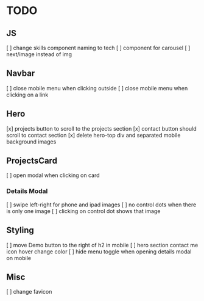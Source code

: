 # TODO

## JS
[ ] change skills component naming to tech
[ ] component for carousel
[ ] next/image instead of img

## Navbar
[ ] close mobile menu when clicking outside
[ ] close mobile menu when clicking on a link

## Hero
[x] projects button to scroll to the projects section
[x] contact button should scroll to contact section
[x] delete hero-top div and separated mobile background images

## ProjectsCard
[ ] open modal when clicking on card

### Details Modal
[ ] swipe left-right for phone and ipad images
[ ] no control dots when there is only one image
[ ] clicking on control dot shows that image

## Styling
[ ] move Demo button to the right of h2 in mobile
[ ] hero section contact me icon hover change color
[ ] hide menu toggle when opening details modal on mobile

## Misc
[ ] change favicon
